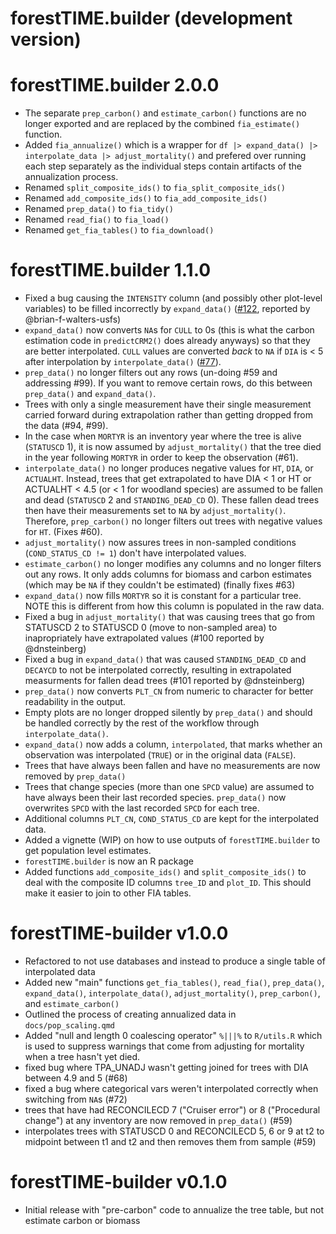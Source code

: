 # forestTIME.builder (development version)

# forestTIME.builder 2.0.0

- The separate `prep_carbon()` and `estimate_carbon()` functions are no longer exported and are replaced by the combined `fia_estimate()` function.
- Added `fia_annualize()` which is a wrapper for `df |> expand_data() |> interpolate_data |> adjust_mortality()` and prefered over running each step separately as the individual steps contain artifacts of the annualization process.
- Renamed `split_composite_ids()` to `fia_split_composite_ids()`
- Renamed `add_composite_ids()` to `fia_add_composite_ids()`
- Renamed `prep_data()` to `fia_tidy()`
- Renamed `read_fia()` to `fia_load()`
- Renamed `get_fia_tables()` to `fia_download()`

# forestTIME.builder 1.1.0

- Fixed a bug causing the `INTENSITY` column (and possibly other plot-level variables) to be filled incorrectly by `expand_data()` ([#122](https://github.com/Evans-Ecology-Lab/forestTIME-builder/issues/122), reported by @brian-f-walters-usfs)
- `expand_data()` now converts `NA`s for `CULL` to 0s (this is what the carbon estimation code in `predictCRM2()` does already anyways) so that they are better interpolated.  `CULL` values are converted *back* to `NA` if `DIA` is < 5 after interpolation by `interpolate_data()` ([#77](https://github.com/Evans-Ecology-Lab/forestTIME-builder/issues/77)).
- `prep_data()` no longer filters out any rows (un-doing #59 and addressing #99).  If you want to remove certain rows, do this between `prep_data()` and `expand_data()`.
- Trees with only a single measurement have their single measurement carried forward during extrapolation rather than getting dropped from the data (#94, #99).
- In the case when `MORTYR` is an inventory year where the tree is alive (`STATUSCD` 1), it is now assumed by `adjust_mortality()` that the tree died in the year following `MORTYR` in order to keep the observation (#61).
- `interpolate_data()` no longer produces negative values for `HT`, `DIA`, or `ACTUALHT`.  Instead, trees that get extrapolated to have DIA < 1 or HT or ACTUALHT < 4.5 (or < 1 for woodland species) are assumed to be fallen and dead (`STATUSCD` 2 and `STANDING_DEAD_CD` 0). These fallen dead trees then have their measurements set to `NA` by `adjust_mortality()`. Therefore, `prep_carbon()` no longer filters out trees with negative values for `HT`. (Fixes #60).
- `adjust_mortality()` now assures trees in non-sampled conditions (`COND_STATUS_CD != 1`) don't have interpolated values.
- `estimate_carbon()` no longer modifies any columns and no longer filters out any rows. It only adds columns for biomass and carbon estimates (which may be `NA` if they couldn't be estimated) (finally fixes #63)
- `expand_data()` now fills `MORTYR` so it is constant for a particular tree.  NOTE this is different from how this column is populated in the raw data.
- Fixed a bug in `adjust_mortality()` that was causing trees that go from STATUSCD 2 to STATUSCD 0 (move to non-sampled area) to inapropriately have extrapolated values (#100 reported by @dnsteinberg)
- Fixed a bug in `expand_data()` that was caused `STANDING_DEAD_CD` and `DECAYCD` to not be interpolated correctly, resulting in extrapolated measurments for fallen dead trees (#101 reported by @dnsteinberg)
- `prep_data()` now converts `PLT_CN` from numeric to character for better readability in the output.
- Empty plots are no longer dropped silently by `prep_data()` and should be handled correctly by the rest of the workflow through `interpolate_data()`.
- `expand_data()` now adds a column, `interpolated`, that marks whether an observation was interpolated (`TRUE`) or in the original data (`FALSE`).
- Trees that have always been fallen and have no measurements are now removed by `prep_data()`
- Trees that change species (more than one `SPCD` value) are assumed to have always been their last recorded species.  `prep_data()` now overwrites `SPCD` with the last recorded `SPCD` for each tree.
- Additional columns `PLT_CN`, `COND_STATUS_CD` are kept for the interpolated data.
- Added a vignette (WIP) on how to use outputs of `forestTIME.builder` to get population level estimates.
- `forestTIME.builder` is now an R package
- Added functions `add_composite_ids()` and `split_composite_ids()` to deal with the composite ID columns `tree_ID` and `plot_ID`.  This should make it easier to join to other FIA tables.

# forestTIME-builder v1.0.0

- Refactored to not use databases and instead to produce a single table of interpolated data
- Added new "main" functions `get_fia_tables()`, `read_fia()`, `prep_data()`, `expand_data()`, `interpolate_data()`, `adjust_mortality()`, `prep_carbon()`, and `estimate_carbon()`
- Outlined the process of creating annualized data in `docs/pop_scaling.qmd`
- Added "null and length 0 coalescing operator" `%|||%` to `R/utils.R` which is used to suppress warnings that come from adjusting for mortality when a tree hasn't yet died.
- fixed bug where TPA_UNADJ wasn't getting joined for trees with DIA between 4.9 and 5 (#68)
- fixed a bug where categorical vars weren't interpolated correctly when switching from `NA`s (#72)
- trees that have had RECONCILECD 7 ("Cruiser error") or 8 ("Procedural change") at any inventory are now removed in `prep_data()` (#59)
- interpolates trees with STATUSCD 0 and RECONCILECD 5, 6 or 9 at t2 to midpoint between t1 and t2 and then removes them from sample (#59)

# forestTIME-builder v0.1.0

- Initial release with "pre-carbon" code to annualize the tree table, but not estimate carbon or biomass
